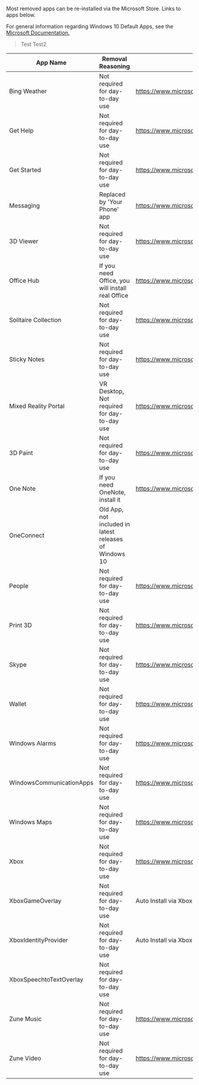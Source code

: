 Most removed apps can be re-installed via the Microsoft Store. Links to apps below. 

For general information regarding Windows 10 Default Apps, see the <a href='https://docs.microsoft.com/en-us/windows/application-management/apps-in-windows-10'>Microsoft Documentation.</a> 


> Test
> Test2

|   App Name    | Removal Reasoning    | Where to Download | 
| ------------- |--------------|--------------|
| Bing Weather     | Not required for day-to-day use | https://www.microsoft.com/store/productId/9WZDNCRFJ3Q2|
| Get Help     | Not required for day-to-day use | https://www.microsoft.com/store/productId/9PKDZBMV1H3T |
| Get Started | Not required for day-to-day use | https://www.microsoft.com/store/productId/9WZDNCRDTBJJ |   
| Messaging | Replaced by 'Your Phone' app | https://www.microsoft.com/store/productId/9WZDNCRFJBQ6 |
| 3D Viewer | Not required for day-to-day use | https://www.microsoft.com/store/productId/9NBLGGH42THS |
| Office Hub | If you need Office, you will install real Office | https://www.microsoft.com/store/productId/9WZDNCRD29V9 |
| Solitaire Collection | Not required for day-to-day use | https://www.microsoft.com/store/productId/9WZDNCRFHWD2 |
| Sticky Notes | Not required for day-to-day use | https://www.microsoft.com/store/productId/9NBLGGH4QGHW |
| Mixed Reality Portal | VR Desktop, Not required for day-to-day use | https://www.microsoft.com/store/productId/9NG1H8B3ZC7M |
| 3D Paint | Not required for day-to-day use | https://www.microsoft.com/store/productId/9NBLGGH5FV99 |
| One Note | If you need OneNote, install it | https://www.microsoft.com/store/productId/9WZDNCRFHVJL |
| OneConnect | Old App, not included in latest releases of Windows 10 |  |  
| People | Not required for day-to-day use | https://www.microsoft.com/store/productId/9NBLGGH10PG8 |
| Print 3D | Not required for day-to-day use | https://www.microsoft.com/store/productId/9PBPCH085S3S |
| Skype | Not required for day-to-day use | https://www.microsoft.com/store/productId/9WZDNCRFJ364 |
| Wallet | Not required for day-to-day use | https://www.microsoft.com/store/productId/9NBLGGH52CKV |
| Windows Alarms | Not required for day-to-day use | https://www.microsoft.com/store/productId/9WZDNCRFJ3PR |
| WindowsCommunicationApps | Not required for day-to-day use | https://www.microsoft.com/store/productId/9WZDNCRFHVQM |
| Windows Maps | Not required for day-to-day use | https://www.microsoft.com/store/productId/9WZDNCRDTBVB |
| Xbox | Not required for day-to-day use | https://www.microsoft.com/store/productId/9MV0B5HZVK9Z |
| XboxGameOverlay | Not required for day-to-day use  | Auto Install via Xbox App |
| XboxIdentityProvider | Not required for day-to-day use | Auto Install via Xbox App |
| XboxSpeechtoTextOverlay | Not required for day-to-day use |  |
| Zune Music | Not required for day-to-day use | https://www.microsoft.com/store/productId/9WZDNCRFJ3PT |
| Zune Video | Not required for day-to-day use | https://www.microsoft.com/store/productId/9WZDNCRFJ3P2 |

